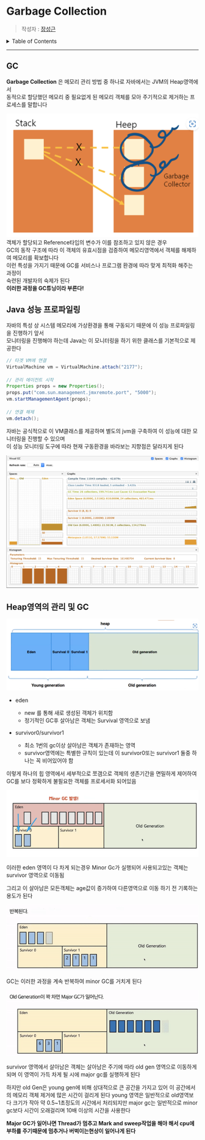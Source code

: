 # Garbage Collection

> 작성자 : [장성근](https://github.com/heoap9)

<details>
<summary>Table of Contents</summary>

- [GC?](#GC)
- [Java 성능프로파일링](#java-성능-프로파일링-)
- [GC동작 구조 및 heap영역](#heap영역의-관리-및-gc)
</details>

---

## GC
**Garbage Collection** 은 메모리 관리 방법 중 하나로 자바에서는 JVM의 Heap영역에서  
동적으로 할당했던 메모리 중 필요없게 된 메모리 객체를 모아 주기적으로 제거하는 프로세스를 말합니다

![img.png](ImageSource/GC1.png)  
객체가 할당되고 Reference타입의 변수가 이를 참조하고 있지 않은 경우  
GC의 동작 구조에 따라 이 객체의 유효시점을 검증하여 메모리영역에서 객체를 해제하여 메모리를 확보합니다  
이런 특성을 가지기 때문에 GC를 서비스나 프로그램 환경에 따라 맞게 최적화 해주는 과정이  
숙련된 개발자의 숙제가 된다  
**이러한 과정을 GC튜닝이라 부른다!**

## Java 성능 프로파일링  
자바의 특성 상 시스템 메모리에 가상환경을 통해 구동되기 때문에 이 성능 프로파일링을 진행하기 앞서  
모니터링을 진행해야 하는데 Java는 이 모니터링을 하기 위한 클래스를 기본적으로 제공한다  

```java
// 타겟 VM에 연결
VirtualMachine vm = VirtualMachine.attach("2177");

// 관리 에이전트 시작
Properties props = new Properties();
props.put("com.sun.management.jmxremote.port", "5000");
vm.startManagementAgent(props);

// 연결 해제
vm.detach();
```  

자바는 공식적으로 이 VM클래스를 제공하며 별도의 jvm을 구축하여 이 성능에 대한 모니터링을 진행할 수 있으며  
이 성능 모니터링 도구에 따라 현재 구동환경을 바라보는 지향점은 달라지게 된다  




![img.png](ImageSource/GC3.png)



## Heap영역의 관리 및 GC

![img.png](ImageSource/GC4.png)

- eden
    - new 를 통해 새로 생성된 객체가 위치함
    - 정기적인 GC후 살아남은 객체는 Survival 영역으로 보냄

- survivor0/survivor1
  - 최소 1번의 gc이상 살아남은 객체가 존재하는 영역
  - survivor영역에는 특별한 규칙이 있는데 이 survivor0또는 survivor1 둘중 하나는 꼭 비어있어야 함

이렇게 하나의 힙 영역에서 세부적으로 쪼갬으로 객체의 생존기간을 면밀하게 제어하여
GC를 보다 정확하게 불필요한 객체를 프로세서화 되어있음  


![img.png](ImageSource/GC5.png)  
  
이러한 eden 영역이 다 차게 되는경우 Minor Gc가 실행되어
사용되고있는 객체는 survivor 영역으로 이동됨

그리고 이 살아남은 모든객체는 age값이 증가하여 다른영역으로 이동 하기 전 기록하는 용도가 된다

![img.gif](ImageSource%2Fimg.gif)  

GC는 이러한 과정을 계속 반복하여 minor GC를 거치게 된다  

![img (1).gif](ImageSource%2Fimg%20%281%29.gif)  

survivor 영역에서 살아남은 객체는 살아남은 주기에 따라 old gen 영역으로 이동하게 되며
이 영역이 가득 차게 될 시에 major gc를 실행하게 된다

하지만 old Gen은 young gen에 비해 상대적으로 큰 공간을 가지고 있어
이 공간에서의 메모리 객체 제거에 많은 시간이 걸리게 된다
young 영역은 일반적으로 old영역보다 크기가 작아 약 0.5~1초정도의 시간에서 처리되지만
major gc는 일반적으로 minor gc보다 시간이 오래걸리며 10배 이상의 시간을 사용한다


**Major GC가 일어나면 Thread가 멈추고 Mark and sweep작업을 해야 해서 cpu에 부하를 주기때문에 멈추거나 버벅이는현상이 일어나게 된다** 
